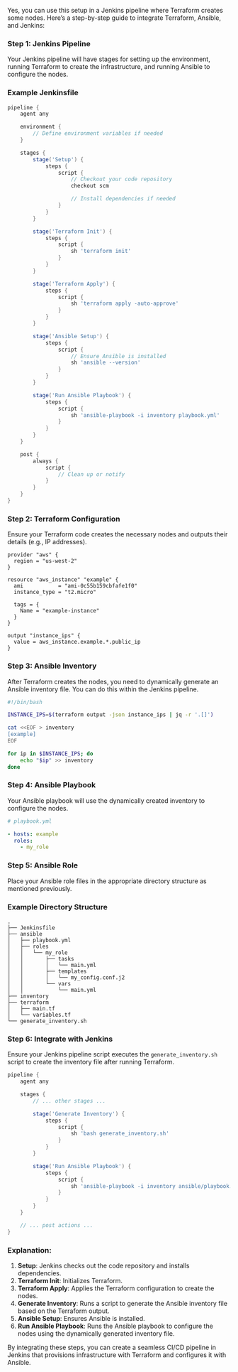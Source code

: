 Yes, you can use this setup in a Jenkins pipeline where Terraform creates some nodes. Here’s a step-by-step guide to integrate Terraform, Ansible, and Jenkins:

### Step 1: Jenkins Pipeline
Your Jenkins pipeline will have stages for setting up the environment, running Terraform to create the infrastructure, and running Ansible to configure the nodes.

### Example Jenkinsfile
```groovy
pipeline {
    agent any

    environment {
        // Define environment variables if needed
    }

    stages {
        stage('Setup') {
            steps {
                script {
                    // Checkout your code repository
                    checkout scm

                    // Install dependencies if needed
                }
            }
        }

        stage('Terraform Init') {
            steps {
                script {
                    sh 'terraform init'
                }
            }
        }

        stage('Terraform Apply') {
            steps {
                script {
                    sh 'terraform apply -auto-approve'
                }
            }
        }

        stage('Ansible Setup') {
            steps {
                script {
                    // Ensure Ansible is installed
                    sh 'ansible --version'
                }
            }
        }

        stage('Run Ansible Playbook') {
            steps {
                script {
                    sh 'ansible-playbook -i inventory playbook.yml'
                }
            }
        }
    }

    post {
        always {
            script {
                // Clean up or notify
            }
        }
    }
}
```

### Step 2: Terraform Configuration
Ensure your Terraform code creates the necessary nodes and outputs their details (e.g., IP addresses).

```hcl
provider "aws" {
  region = "us-west-2"
}

resource "aws_instance" "example" {
  ami           = "ami-0c55b159cbfafe1f0"
  instance_type = "t2.micro"

  tags = {
    Name = "example-instance"
  }
}

output "instance_ips" {
  value = aws_instance.example.*.public_ip
}
```

### Step 3: Ansible Inventory
After Terraform creates the nodes, you need to dynamically generate an Ansible inventory file. You can do this within the Jenkins pipeline.

```bash
#!/bin/bash

INSTANCE_IPS=$(terraform output -json instance_ips | jq -r '.[]')

cat <<EOF > inventory
[example]
EOF

for ip in $INSTANCE_IPS; do
    echo "$ip" >> inventory
done
```

### Step 4: Ansible Playbook
Your Ansible playbook will use the dynamically created inventory to configure the nodes.

```yaml
# playbook.yml

- hosts: example
  roles:
    - my_role
```

### Step 5: Ansible Role
Place your Ansible role files in the appropriate directory structure as mentioned previously.

### Example Directory Structure
```
.
├── Jenkinsfile
├── ansible
│   ├── playbook.yml
│   ├── roles
│   │   └── my_role
│   │       ├── tasks
│   │       │   └── main.yml
│   │       ├── templates
│   │       │   └── my_config.conf.j2
│   │       └── vars
│   │           └── main.yml
├── inventory
├── terraform
│   ├── main.tf
│   └── variables.tf
└── generate_inventory.sh
```

### Step 6: Integrate with Jenkins
Ensure your Jenkins pipeline script executes the `generate_inventory.sh` script to create the inventory file after running Terraform.

```groovy
pipeline {
    agent any

    stages {
        // ... other stages ...

        stage('Generate Inventory') {
            steps {
                script {
                    sh 'bash generate_inventory.sh'
                }
            }
        }

        stage('Run Ansible Playbook') {
            steps {
                script {
                    sh 'ansible-playbook -i inventory ansible/playbook.yml'
                }
            }
        }
    }

    // ... post actions ...
}
```

### Explanation:
1. **Setup**: Jenkins checks out the code repository and installs dependencies.
2. **Terraform Init**: Initializes Terraform.
3. **Terraform Apply**: Applies the Terraform configuration to create the nodes.
4. **Generate Inventory**: Runs a script to generate the Ansible inventory file based on the Terraform output.
5. **Ansible Setup**: Ensures Ansible is installed.
6. **Run Ansible Playbook**: Runs the Ansible playbook to configure the nodes using the dynamically generated inventory file.

By integrating these steps, you can create a seamless CI/CD pipeline in Jenkins that provisions infrastructure with Terraform and configures it with Ansible.